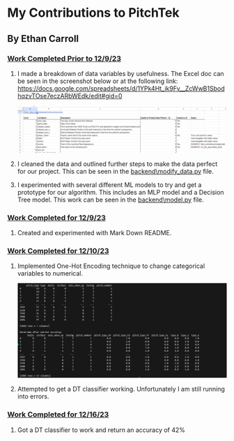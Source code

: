 # My Contributions to PitchTek
## By Ethan Carroll




### <ins>Work Completed Prior to 12/9/23
1. I made a breakdown of data variables by usefulness. The Excel doc can be seen in the screenshot below or at the following link: https://docs.google.com/spreadsheets/d/1YPk4Ht_ik9Fv__ZcWwB1SbodhqzvTOse7eczARbWEdk/edit#gid=0

    ![Feature Breakdown](images_for-ethans_read_me/feature_breakdown.png)   


2. I cleaned the data and outlined further steps to make the data perfect for our project. This can be seen in the <ins>backend\modify_data.py</ins> file.

3. I experimented with several different ML models to try and get a prototype for our algorithm. This includes an MLP model and a Decision Tree model. This work can be seen in the <ins>backend\model.py</ins> file.

### <ins>Work Completed for 12/9/23

1. Created and experimented with Mark Down README.

### <ins>Work Completed for 12/10/23

1. Implemented One-Hot Encoding technique to change categorical variables to numerical. 

    ![hot_encode](images_for-ethans_read_me/hotencoder.png)   


2. Attempted to get a DT classifier working. Unfortunately I am still running into errors.

### <ins>Work Completed for 12/16/23

1. Got a DT classifier to work and return an accuracy of 42%